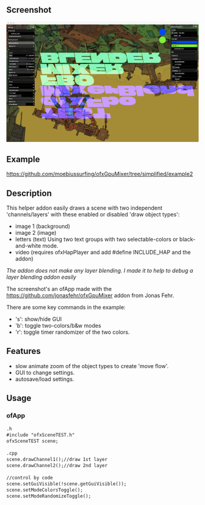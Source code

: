 
## Screenshot
![Alt text](/screenshot.jpeg?raw=true "MoebiusSurfing")


## Example
https://github.com/moebiussurfing/ofxGpuMixer/tree/simplified/example2


## Description
This helper addon easily draws a scene with two independent 'channels/layers' with these enabled or disabled 'draw object types':

- image 1 (background)
- image 2 (image)
- letters (text) Using two text groups with two selectable-colors or black-and-white mode.
- video (requires ofxHapPlayer and add #define INCLUDE_HAP and the addon)

*The addon does not make any layer blending. I made it to help to debug a layer blending addon easily* 

The screenshot's an ofApp made with the https://github.com/jonasfehr/ofxGpuMixer addon from Jonas Fehr.

There are some key commands in the example:

- 's': show/hide GUI
- 'b': toggle two-colors/b&w modes
- 'r': toggle timer randomizer of the two colors. 


## Features

- slow animate zoom of the object types to create 'move flow'.
- GUI to change settings.
- autosave/load settings.


## Usage

### ofApp
```
.h
#include "ofxSceneTEST.h"
ofxSceneTEST scene;

.cpp
scene.drawChannel1();//draw 1st layer
scene.drawChannel2();//draw 2nd layer

//control by code
scene.setGuiVisible(!scene.getGuiVisible());
scene.setModeColorsToggle();
scene.setModeRandomizeToggle();
```
